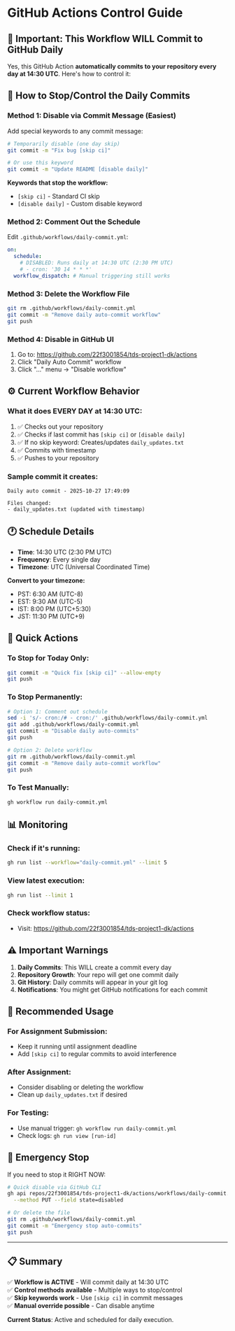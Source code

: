 # GitHub Actions Control Guide

## 🚨 **Important: This Workflow WILL Commit to GitHub Daily**

Yes, this GitHub Action **automatically commits to your repository every day at 14:30 UTC**. Here's how to control it:

## 🛑 **How to Stop/Control the Daily Commits**

### **Method 1: Disable via Commit Message (Easiest)**
Add special keywords to any commit message:

```bash
# Temporarily disable (one day skip)
git commit -m "Fix bug [skip ci]"

# Or use this keyword
git commit -m "Update README [disable daily]"
```

**Keywords that stop the workflow:**
- `[skip ci]` - Standard CI skip
- `[disable daily]` - Custom disable keyword

### **Method 2: Comment Out the Schedule**
Edit `.github/workflows/daily-commit.yml`:

```yaml
on:
  schedule:
    # DISABLED: Runs daily at 14:30 UTC (2:30 PM UTC)
    # - cron: '30 14 * * *'
  workflow_dispatch: # Manual triggering still works
```

### **Method 3: Delete the Workflow File**
```bash
git rm .github/workflows/daily-commit.yml
git commit -m "Remove daily auto-commit workflow"
git push
```

### **Method 4: Disable in GitHub UI**
1. Go to: https://github.com/22f3001854/tds-project1-dk/actions
2. Click "Daily Auto Commit" workflow
3. Click "..." menu → "Disable workflow"

## ⚙️ **Current Workflow Behavior**

### **What it does EVERY DAY at 14:30 UTC:**
1. ✅ Checks out your repository
2. ✅ Checks if last commit has `[skip ci]` or `[disable daily]`
3. ✅ If no skip keyword: Creates/updates `daily_updates.txt`
4. ✅ Commits with timestamp
5. ✅ Pushes to your repository

### **Sample commit it creates:**
```
Daily auto commit - 2025-10-27 17:49:09

Files changed:
- daily_updates.txt (updated with timestamp)
```

## 🕐 **Schedule Details**

- **Time**: 14:30 UTC (2:30 PM UTC)
- **Frequency**: Every single day
- **Timezone**: UTC (Universal Coordinated Time)

**Convert to your timezone:**
- PST: 6:30 AM (UTC-8)
- EST: 9:30 AM (UTC-5)
- IST: 8:00 PM (UTC+5:30)
- JST: 11:30 PM (UTC+9)

## 🔄 **Quick Actions**

### **To Stop for Today Only:**
```bash
git commit -m "Quick fix [skip ci]" --allow-empty
git push
```

### **To Stop Permanently:**
```bash
# Option 1: Comment out schedule
sed -i 's/- cron:/# - cron:/' .github/workflows/daily-commit.yml
git add .github/workflows/daily-commit.yml
git commit -m "Disable daily auto-commits"
git push

# Option 2: Delete workflow
git rm .github/workflows/daily-commit.yml
git commit -m "Remove daily auto-commit workflow"
git push
```

### **To Test Manually:**
```bash
gh workflow run daily-commit.yml
```

## 📊 **Monitoring**

### **Check if it's running:**
```bash
gh run list --workflow="daily-commit.yml" --limit 5
```

### **View latest execution:**
```bash
gh run list --limit 1
```

### **Check workflow status:**
- Visit: https://github.com/22f3001854/tds-project1-dk/actions

## ⚠️ **Important Warnings**

1. **Daily Commits**: This WILL create a commit every day
2. **Repository Growth**: Your repo will get one commit daily
3. **Git History**: Daily commits will appear in your git log
4. **Notifications**: You might get GitHub notifications for each commit

## 🎯 **Recommended Usage**

### **For Assignment Submission:**
- Keep it running until assignment deadline
- Add `[skip ci]` to regular commits to avoid interference

### **After Assignment:**
- Consider disabling or deleting the workflow
- Clean up `daily_updates.txt` if desired

### **For Testing:**
- Use manual trigger: `gh workflow run daily-commit.yml`
- Check logs: `gh run view [run-id]`

## 🔧 **Emergency Stop**

If you need to stop it RIGHT NOW:

```bash
# Quick disable via GitHub CLI
gh api repos/22f3001854/tds-project1-dk/actions/workflows/daily-commit.yml \
  --method PUT --field state=disabled

# Or delete the file
git rm .github/workflows/daily-commit.yml
git commit -m "Emergency stop auto-commits"
git push
```

---

## 📋 **Summary**

✅ **Workflow is ACTIVE** - Will commit daily at 14:30 UTC  
✅ **Control methods available** - Multiple ways to stop/control  
✅ **Skip keywords work** - Use `[skip ci]` in commit messages  
✅ **Manual override possible** - Can disable anytime  

**Current Status**: Active and scheduled for daily execution.